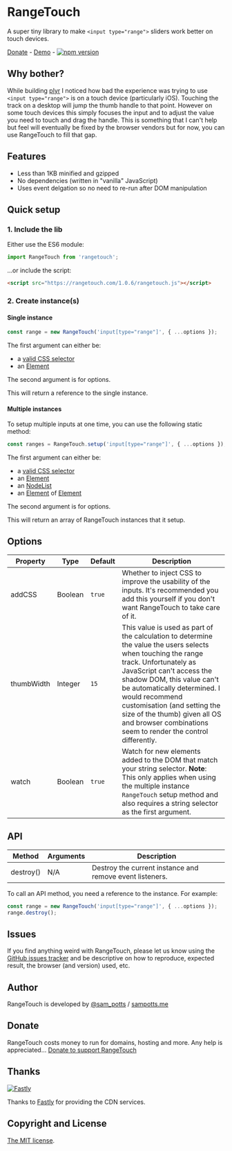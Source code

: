 # RangeTouch

A super tiny library to make `<input type="range">` sliders work better on touch devices.

[Donate](#donate) - [Demo](https://rangetouch.com) - [![npm version](https://badge.fury.io/js/rangetouch.svg)](https://badge.fury.io/js/rangetouch)

## Why bother?

While building [plyr](https://plyr.io) I noticed how bad the experience was trying to use `<input type="range">` is on a touch device (particularly iOS). Touching the track on a desktop will jump the thumb handle to that point. However on some touch devices this simply focuses the input and to adjust the value you need to touch and drag the handle. This is something that I can't help but feel will eventually be fixed by the browser vendors but for now, you can use RangeTouch to fill that gap.

## Features

-   Less than 1KB minified and gzipped
-   No dependencies (written in "vanilla" JavaScript)
-   Uses event delgation so no need to re-run after DOM manipulation

## Quick setup

### 1. Include the lib

Either use the ES6 module:

```javascript
import RangeTouch from 'rangetouch';
```

...or include the script:

```html
<script src="https://rangetouch.com/1.0.6/rangetouch.js"></script>
```

### 2. Create instance(s)

#### Single instance

```javascript
const range = new RangeTouch('input[type="range"]', { ...options });
```

The first argument can either be:

-   a [valid CSS selector](https://developer.mozilla.org/en-US/docs/Web/API/Document/querySelector)
-   an [Element](https://developer.mozilla.org/en-US/docs/Web/API/Element)

The second argument is for options.

This will return a reference to the single instance.

#### Multiple instances

To setup multiple inputs at one time, you can use the following static method:

```javascript
const ranges = RangeTouch.setup('input[type="range"]', { ...options });
```

The first argument can either be:

-   a [valid CSS selector](https://developer.mozilla.org/en-US/docs/Web/API/Document/querySelector)
-   an [Element](https://developer.mozilla.org/en-US/docs/Web/API/Element)
-   an [NodeList](https://developer.mozilla.org/en-US/docs/Web/API/NodeList)
-   an [Element](https://developer.mozilla.org/en-US/docs/Web/JavaScript/Reference/Global_Objects/Array) of [Element](https://developer.mozilla.org/en-US/docs/Web/API/Element)

The second argument is for options.

This will return an array of RangeTouch instances that it setup.

## Options

| Property   | Type    | Default | Description                                                                                                                                                                                                                                                                                                                                                                    |
| ---------- | ------- | ------- | ------------------------------------------------------------------------------------------------------------------------------------------------------------------------------------------------------------------------------------------------------------------------------------------------------------------------------------------------------------------------------ |
| addCSS     | Boolean | `true`  | Whether to inject CSS to improve the usability of the inputs. It's recommended you add this yourself if you don't want RangeTouch to take care of it.                                                                                                                                                                                                                          |
| thumbWidth | Integer | `15`    | This value is used as part of the calculation to determine the value the users selects when touching the range track. Unfortunately as JavaScript can't access the shadow DOM, this value can't be automatically determined. I would recommend customisation (and setting the size of the thumb) given all OS and browser combinations seem to render the control differently. |
| watch      | Boolean | `true`  | Watch for new elements added to the DOM that match your string selector. **Note**: This only applies when using the multiple instance `RangeTouch` setup method and also requires a string selector as the first argument.                                                                                                                                                     |

## API

| Method    | Arguments | Description                                              |
| --------- | --------- | -------------------------------------------------------- |
| destroy() | N/A       | Destroy the current instance and remove event listeners. |

To call an API method, you need a reference to the instance. For example:

```javascript
const range = new RangeTouch('input[type="range"]', { ...options });
range.destroy();
```

## Issues

If you find anything weird with RangeTouch, please let us know using the [GitHub issues tracker](https://github.com/sampotts/rangetouch/issues) and be descriptive on how to reproduce, expected result, the browser (and version) used, etc.

## Author

RangeTouch is developed by [@sam_potts](https://twitter.com/sam_potts) / [sampotts.me](http://sampotts.me)

## Donate

RangeTouch costs money to run for domains, hosting and more. Any help is appreciated...
[Donate to support RangeTouch](https://www.paypal.me/pottsy/20usd)

## Thanks

[![Fastly](https://cdn.plyr.io/static/fastly-logo.png)](https://www.fastly.com/)

Thanks to [Fastly](https://www.fastly.com/) for providing the CDN services.

## Copyright and License

[The MIT license](license.md).
